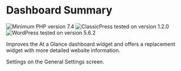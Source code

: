 # Dashboard Summary

![Minimum PHP version 7.4](https://img.shields.io/badge/PHP_min-7.4-8892bf.svg?style=flat-square)
![ClassicPress tested on version 1.2.0](https://img.shields.io/badge/ClassicPress-1.2.0-03768e.svg?style=flat-square)
![WordPress tested on version 5.6.2](https://img.shields.io/badge/WordPress-5.6.2-0073aa.svg?style=flat-square)

Improves the At a Glance dashboard widget and offers a replacement widget with more detailed website information.

Settings on the General Settings screen.
